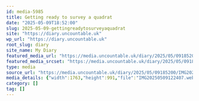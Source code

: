 ```yaml
---
id: media-5985
title: Getting ready to survey a quadrat
date: "2025-05-09T18:52:00"
slug: 2025-05-09-gettingreadytosurveyaquadrat
site: "https://diary.uncountable.uk"
wp_url: "https://diary.uncountable.uk"
root_slug: diary
site_name: My Diary
featured_media_url: "https://media.uncountable.uk/diary/2025/05/09185200/IMG20250509122407.webp"
featured_media_srcset: "https://media.uncountable.uk/diary/2025/05/09185200/IMG20250509122407-300x169.webp 300w, https://media.uncountable.uk/diary/2025/05/09185200/IMG20250509122407-1024x576.webp 1024w, https://media.uncountable.uk/diary/2025/05/09185200/IMG20250509122407-150x150.webp 150w, https://media.uncountable.uk/diary/2025/05/09185200/IMG20250509122407-640x360.webp 640w, https://media.uncountable.uk/diary/2025/05/09185200/IMG20250509122407.webp 1763w"
type: media
source_url: "https://media.uncountable.uk/diary/2025/05/09185200/IMG20250509122407.webp"
media_details: {"width":1763,"height":991,"file":"IMG20250509122407.webp","filesize":176850,"sizes":{"medium":{"file":"IMG20250509122407-300x169.webp","width":300,"height":169,"filesize":28006,"mime_type":"image/webp","source_url":"https://media.uncountable.uk/diary/2025/05/09185200/IMG20250509122407-300x169.webp"},"large":{"file":"IMG20250509122407-1024x576.webp","width":1024,"height":576,"filesize":213264,"mime_type":"image/webp","source_url":"https://media.uncountable.uk/diary/2025/05/09185200/IMG20250509122407-1024x576.webp"},"thumbnail":{"file":"IMG20250509122407-150x150.webp","width":150,"height":150,"filesize":15736,"mime_type":"image/webp","source_url":"https://media.uncountable.uk/diary/2025/05/09185200/IMG20250509122407-150x150.webp"},"mobwidth":{"file":"IMG20250509122407-640x360.webp","width":640,"height":360,"filesize":101138,"mime_type":"image/webp","source_url":"https://media.uncountable.uk/diary/2025/05/09185200/IMG20250509122407-640x360.webp"},"full":{"file":"IMG20250509122407.webp","width":1763,"height":991,"mime_type":"image/webp","source_url":"https://media.uncountable.uk/diary/2025/05/09185200/IMG20250509122407.webp"}},"image_meta":{"aperture":"0","credit":"","camera":"","caption":"","created_timestamp":"0","copyright":"","focal_length":"0","iso":"0","shutter_speed":"0","title":"","orientation":"0","keywords":[]}}
category: []
tag: []
---
```


